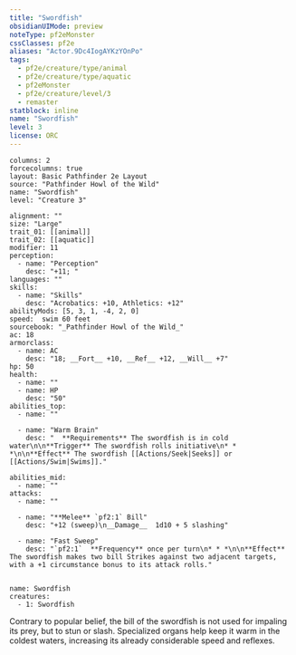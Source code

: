 ```yaml
---
title: "Swordfish"
obsidianUIMode: preview
noteType: pf2eMonster
cssClasses: pf2e
aliases: "Actor.9Dc4IogAYKzYOnPo" 
tags:
  - pf2e/creature/type/animal
  - pf2e/creature/type/aquatic
  - pf2eMonster
  - pf2e/creature/level/3
  - remaster
statblock: inline
name: "Swordfish"
level: 3
license: ORC
---
```


```statblock
columns: 2
forcecolumns: true
layout: Basic Pathfinder 2e Layout
source: "Pathfinder Howl of the Wild"
name: "Swordfish"
level: "Creature 3"

alignment: ""
size: "Large"
trait_01: [[animal]]
trait_02: [[aquatic]]
modifier: 11
perception:
  - name: "Perception"
    desc: "+11; "
languages: ""
skills:
  - name: "Skills"
    desc: "Acrobatics: +10, Athletics: +12"
abilityMods: [5, 3, 1, -4, 2, 0]
speed:  swim 60 feet
sourcebook: "_Pathfinder Howl of the Wild_"
ac: 18
armorclass:
  - name: AC
    desc: "18; __Fort__ +10, __Ref__ +12, __Will__ +7"
hp: 50
health:
  - name: ""
  - name: HP
    desc: "50"
abilities_top:
  - name: ""

  - name: "Warm Brain"
    desc: "  **Requirements** The swordfish is in cold water\n\n**Trigger** The swordfish rolls initiative\n* * *\n\n**Effect** The swordfish [[Actions/Seek|Seeks]] or [[Actions/Swim|Swims]]."

abilities_mid:
  - name: ""
attacks:
  - name: ""

  - name: "**Melee** `pf2:1` Bill"
    desc: "+12 (sweep)\n__Damage__  1d10 + 5 slashing"

  - name: "Fast Sweep"
    desc: "`pf2:1`  **Frequency** once per turn\n* * *\n\n**Effect** The swordfish makes two bill Strikes against two adjacent targets, with a +1 circumstance bonus to its attack rolls."
 
```

```encounter-table
name: Swordfish
creatures:
  - 1: Swordfish
```



Contrary to popular belief, the bill of the swordfish is not used for impaling its prey, but to stun or slash. Specialized organs help keep it warm in the coldest waters, increasing its already considerable speed and reflexes.
